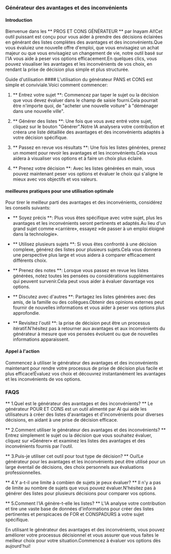 ### Générateur des avantages et des inconvénients

#### Introduction
Bienvenue dans les ** PROS ET CONS GÉNÉRATEUR ** par Inayam AI!Cet outil puissant est conçu pour vous aider à prendre des décisions éclairées en générant des listes complètes des avantages et des inconvénients.Que vous évaluiez une nouvelle offre d'emploi, que vous envisagiez un achat majeur ou que vous envisagiez un changement de vie, notre outil basé sur l'IA vous aide à peser vos options efficacement.En quelques clics, vous pouvez visualiser les avantages et les inconvénients de vos choix, en rendant la prise de décision plus simple et plus structurée.

Guide d'utilisation ####
L'utilisation du générateur PANS et CONS est simple et conviviale.Voici comment commencer:

1. ** Entrez votre sujet **: Commencez par taper le sujet ou la décision que vous devez évaluer dans le champ de saisie fourni.Cela pourrait être n'importe quoi, de "acheter une nouvelle voiture" à "déménager dans une nouvelle ville".

2. ** Générer des listes **: Une fois que vous avez entré votre sujet, cliquez sur le bouton "Générer".Notre IA analysera votre contribution et créera une liste détaillée des avantages et des inconvénients adaptés à votre décision spécifique.

3. ** Passez en revue vos résultats **: Une fois les listes générées, prenez un moment pour revoir les avantages et les inconvénients.Cela vous aidera à visualiser vos options et à faire un choix plus éclairé.

4. ** Prenez votre décision **: Avec les listes générées en main, vous pouvez maintenant peser vos options et évaluer le choix qui s'aligne le mieux avec vos objectifs et vos valeurs.

#### meilleures pratiques pour une utilisation optimale
Pour tirer le meilleur parti des avantages et des inconvénients, considérez les conseils suivants:

- ** Soyez précis **: Plus vous êtes spécifique avec votre sujet, plus les avantages et les inconvénients seront pertinents et adaptés.Au lieu d'un grand sujet comme «carrière», essayez »de passer à un emploi éloigné dans la technologie».

- ** Utilisez plusieurs sujets **: Si vous êtes confronté à une décision complexe, générez des listes pour plusieurs sujets.Cela vous donnera une perspective plus large et vous aidera à comparer efficacement différents choix.

- ** Prenez des notes **: Lorsque vous passez en revue les listes générées, notez toutes les pensées ou considérations supplémentaires qui peuvent survenir.Cela peut vous aider à évaluer davantage vos options.

- ** Discutez avec d'autres **: Partagez les listes générées avec des amis, de la famille ou des collègues.Obtenir des opinions externes peut fournir de nouvelles informations et vous aider à peser vos options plus approfondie.

- ** Revisitez l'outil **: la prise de décision peut être un processus itératif.N'hésitez pas à retourner aux avantages et aux inconvénients du générateur à mesure que vos pensées évoluent ou que de nouvelles informations apparaissent.

#### Appel à l'action
Commencez à utiliser le générateur des avantages et des inconvénients maintenant pour rendre votre processus de prise de décision plus facile et plus efficace!Évaluez vos choix et découvrez instantanément les avantages et les inconvénients de vos options.

### FAQS

** 1.Quel est le générateur des avantages et des inconvénients? **
Le générateur POUR ET CONS est un outil alimenté par AI qui aide les utilisateurs à créer des listes d'avantages et d'inconvénients pour diverses décisions, en aidant à une prise de décision efficace.

** 2.Comment utiliser le générateur des avantages et des inconvénients? **
Entrez simplement le sujet ou la décision que vous souhaitez évaluer, cliquez sur «Générer» et examinez les listes des avantages et des inconvénients fournis par l'outil.

** 3.Puis-je utiliser cet outil pour tout type de décision? **
Oui!Le générateur pour les avantages et les inconvénients peut être utilisé pour un large éventail de décisions, des choix personnels aux évaluations professionnelles.

** 4.Y a-t-il une limite à combien de sujets je peux évaluer? **
Il n'y a pas de limite au nombre de sujets que vous pouvez évaluer.N'hésitez pas à générer des listes pour plusieurs décisions pour comparer vos options.

** 5.Comment l'IA génère-t-elle les listes? **
L'IA analyse votre contribution et tire une vaste base de données d'informations pour créer des listes pertinentes et perspicaces de FOR et CONSPADURS à votre sujet spécifique.

En utilisant le générateur des avantages et des inconvénients, vous pouvez améliorer votre processus décisionnel et vous assurer que vous faites le meilleur choix pour votre situation.Commencez à évaluer vos options dès aujourd'hui!